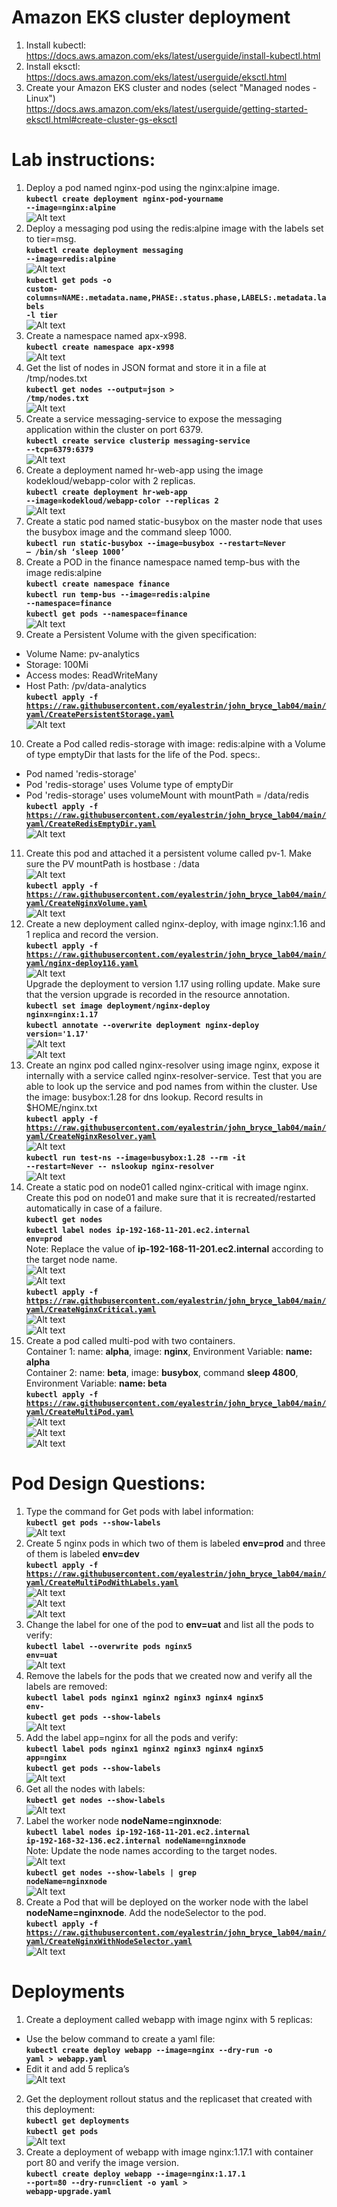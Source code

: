 # Amazon EKS cluster deployment
1. Install kubectl:  
  https://docs.aws.amazon.com/eks/latest/userguide/install-kubectl.html  
2. Install eksctl:  
  https://docs.aws.amazon.com/eks/latest/userguide/eksctl.html  
3. Create your Amazon EKS cluster and nodes (select "Managed nodes - Linux")  
  https://docs.aws.amazon.com/eks/latest/userguide/getting-started-eksctl.html#create-cluster-gs-eksctl

# Lab instructions:
1. Deploy a pod named nginx-pod using the nginx:alpine image.  
  **<code>kubectl create deployment nginx-pod-yourname --image=nginx:alpine</code>**  
  ![Alt text](https://raw.githubusercontent.com/eyalestrin/john_bryce_lab04/master/images/screenshot01.jpg)
2. Deploy a messaging pod using the redis:alpine image with the labels set to tier=msg.  
  **<code>kubectl create deployment messaging --image=redis:alpine</code>**  
  ![Alt text](https://raw.githubusercontent.com/eyalestrin/john_bryce_lab04/master/images/screenshot02.jpg)  
  **<code>kubectl get pods -o custom-columns=NAME:.metadata.name,PHASE:.status.phase,LABELS:.metadata.labels -l tier</code>**  
  ![Alt text](https://raw.githubusercontent.com/eyalestrin/john_bryce_lab04/master/images/screenshot03.jpg)
3. Create a namespace named apx-x998.  
  **<code>kubectl create namespace apx-x998</code>**  
  ![Alt text](https://raw.githubusercontent.com/eyalestrin/john_bryce_lab04/master/images/screenshot04.jpg)
4. Get the list of nodes in JSON format and store it in a file at /tmp/nodes.txt  
  **<code>kubectl get nodes --output=json > /tmp/nodes.txt</code>**  
  ![Alt text](https://raw.githubusercontent.com/eyalestrin/john_bryce_lab04/master/images/screenshot05.jpg)
5. Create a service messaging-service to expose the messaging application within the cluster on port 6379.  
  **<code>kubectl create service clusterip messaging-service --tcp=6379:6379</code>**  
  ![Alt text](https://raw.githubusercontent.com/eyalestrin/john_bryce_lab04/master/images/screenshot06.jpg)
6. Create a deployment named hr-web-app using the image kodekloud/webapp-color with 2 replicas.  
  **<code>kubectl create deployment hr-web-app --image=kodekloud/webapp-color --replicas 2</code>**  
  ![Alt text](https://raw.githubusercontent.com/eyalestrin/john_bryce_lab04/master/images/screenshot07.jpg)
7. Create a static pod named static-busybox on the master node that uses the busybox image and the command sleep 1000.  
  **<code>kubectl run static-busybox --image=busybox --restart=Never – /bin/sh ‘sleep 1000’</code>**
8. Create a POD in the finance namespace named temp-bus with the image redis:alpine  
  **<code>kubectl create namespace finance</code>**  
  **<code>kubectl run temp-bus --image=redis:alpine --namespace=finance</code>**  
  **<code>kubectl get pods --namespace=finance</code>**  
  ![Alt text](https://raw.githubusercontent.com/eyalestrin/john_bryce_lab04/master/images/screenshot08.jpg)
9. Create a Persistent Volume with the given specification:  
  * Volume Name: pv-analytics  
  * Storage: 100Mi  
  * Access modes: ReadWriteMany  
  * Host Path: /pv/data-analytics  
  **<code>kubectl apply -f https://raw.githubusercontent.com/eyalestrin/john_bryce_lab04/main/yaml/CreatePersistentStorage.yaml</code>**  
  ![Alt text](https://github.com/eyalestrin/john_bryce_lab04/blob/99f1c26de06b1a650685448da169ad9401f6f09d/images/screenshot09.jpg)
10. Create a Pod called redis-storage with image: redis:alpine with a Volume of type emptyDir that lasts for the life of the Pod. specs:.  
  * Pod named 'redis-storage'  
  * Pod 'redis-storage' uses Volume type of emptyDir  
  * Pod 'redis-storage' uses volumeMount with mountPath = /data/redis  
  **<code>kubectl apply -f https://raw.githubusercontent.com/eyalestrin/john_bryce_lab04/main/yaml/CreateRedisEmptyDir.yaml</code>**  
  ![Alt text](https://github.com/eyalestrin/john_bryce_lab04/blob/2a1f2d191f01795783bc9eb8a52d7e96c6d71c2a/images/screenshot10.jpg)
11. Create this pod and attached it a persistent volume called pv-1. Make sure the PV mountPath is hostbase : /data  
  ![Alt text](https://github.com/eyalestrin/john_bryce_lab04/blob/main/images/screenshot11.jpg)  
  **<code>kubectl apply -f https://raw.githubusercontent.com/eyalestrin/john_bryce_lab04/main/yaml/CreateNginxVolume.yaml</code>**  
  ![Alt text](https://github.com/eyalestrin/john_bryce_lab04/blob/main/images/screenshot12.jpg)  
12. Create a new deployment called nginx-deploy, with image nginx:1.16 and 1 replica and record the version.  
  **<code>kubectl apply -f https://raw.githubusercontent.com/eyalestrin/john_bryce_lab04/main/yaml/nginx-deploy116.yaml</code>**  
  ![Alt text](https://github.com/eyalestrin/john_bryce_lab04/blob/main/images/screenshot13.jpg)  
  Upgrade the deployment to version 1.17 using rolling update. Make sure that the version upgrade is recorded in the resource annotation.  
  **<code>kubectl set image deployment/nginx-deploy nginx=nginx:1.17</code>**  
  **<code>kubectl annotate --overwrite deployment nginx-deploy version='1.17'</code>**  
  ![Alt text](https://github.com/eyalestrin/john_bryce_lab04/blob/main/images/screenshot14.jpg)  
  ![Alt text](https://github.com/eyalestrin/john_bryce_lab04/blob/main/images/screenshot15.jpg)  
13. Create an nginx pod called nginx-resolver using image nginx, expose it internally with a service called nginx-resolver-service. Test that you are able to look up the service and pod names from within the cluster. Use the image: busybox:1.28 for dns lookup. Record results in $HOME/nginx.txt  
  **<code>kubectl apply -f https://raw.githubusercontent.com/eyalestrin/john_bryce_lab04/main/yaml/CreateNginxResolver.yaml</code>**  
  ![Alt text](https://github.com/eyalestrin/john_bryce_lab04/blob/main/images/screenshot16.jpg)  
  **<code>kubectl run test-ns --image=busybox:1.28 --rm -it --restart=Never -- nslookup nginx-resolver</code>**  
  ![Alt text](https://github.com/eyalestrin/john_bryce_lab04/blob/main/images/screenshot17.jpg)  
14. Create a static pod on node01 called nginx-critical with image nginx. Create this pod on node01 and make sure that it is recreated/restarted automatically in case of a failure.  
  **<code>kubectl get nodes</code>**  
  **<code>kubectl label nodes ip-192-168-11-201.ec2.internal env=prod</code>**  
  Note: Replace the value of **ip-192-168-11-201.ec2.internal** according to the target node name.  
  ![Alt text](https://github.com/eyalestrin/john_bryce_lab04/blob/main/images/screenshot18.jpg)  
  ![Alt text](https://github.com/eyalestrin/john_bryce_lab04/blob/main/images/screenshot19.jpg)  
  **<code>kubectl apply -f https://raw.githubusercontent.com/eyalestrin/john_bryce_lab04/main/yaml/CreateNginxCritical.yaml</code>**  
  ![Alt text](https://github.com/eyalestrin/john_bryce_lab04/blob/main/images/screenshot20.jpg)  
  ![Alt text](https://github.com/eyalestrin/john_bryce_lab04/blob/main/images/screenshot21.jpg)  
15. Create a pod called multi-pod with two containers.  
    Container 1: name: **alpha**, image: **nginx**, Environment Variable: **name: alpha**  
    Container 2: name: **beta**, image: **busybox**, command **sleep 4800**, Environment Variable: **name: beta**  
    **<code>kubectl apply -f https://raw.githubusercontent.com/eyalestrin/john_bryce_lab04/main/yaml/CreateMultiPod.yaml</code>**  
    ![Alt text](https://github.com/eyalestrin/john_bryce_lab04/blob/main/images/screenshot22.jpg)  
    ![Alt text](https://github.com/eyalestrin/john_bryce_lab04/blob/main/images/screenshot23.jpg)  
    ![Alt text](https://github.com/eyalestrin/john_bryce_lab04/blob/main/images/screenshot24.jpg)  
 
# Pod Design Questions:
1. Type the command for Get pods with label information:  
  **<code>kubectl get pods --show-labels</code>**  
  ![Alt text](https://github.com/eyalestrin/john_bryce_lab04/blob/main/images/screenshot25.jpg)  
2. Create 5 nginx pods in which two of them is labeled **env=prod** and three of them is labeled **env=dev**  
  **<code>kubectl apply -f https://raw.githubusercontent.com/eyalestrin/john_bryce_lab04/main/yaml/CreateMultiPodWithLabels.yaml</code>**  
  ![Alt text](https://github.com/eyalestrin/john_bryce_lab04/blob/main/images/screenshot25.jpg)  
  ![Alt text](https://github.com/eyalestrin/john_bryce_lab04/blob/main/images/screenshot26.jpg)  
  ![Alt text](https://github.com/eyalestrin/john_bryce_lab04/blob/main/images/screenshot27.jpg)  
3. Change the label for one of the pod to **env=uat** and list all the pods to verify:  
  **<code>kubectl label --overwrite pods nginx5 env=uat</code>**  
  ![Alt text](https://github.com/eyalestrin/john_bryce_lab04/blob/main/images/screenshot28.jpg)  
4. Remove the labels for the pods that we created now and verify all the labels are removed:  
  **<code>kubectl label pods nginx1 nginx2 nginx3 nginx4 nginx5 env-</code>**  
  **<code>kubectl get pods --show-labels</code>**  
  ![Alt text](https://github.com/eyalestrin/john_bryce_lab04/blob/main/images/screenshot29.jpg)  
5. Add the label app=nginx for all the pods and verify:  
  **<code>kubectl label pods nginx1 nginx2 nginx3 nginx4 nginx5 app=nginx</code>**  
  **<code>kubectl get pods --show-labels</code>**  
  ![Alt text](https://github.com/eyalestrin/john_bryce_lab04/blob/main/images/screenshot30.jpg)  
6. Get all the nodes with labels:  
  **<code>kubectl get nodes --show-labels</code>**  
  ![Alt text](https://github.com/eyalestrin/john_bryce_lab04/blob/main/images/screenshot31.jpg)  
7. Label the worker node **nodeName=nginxnode**:  
  **<code>kubectl label nodes ip-192-168-11-201.ec2.internal ip-192-168-32-136.ec2.internal nodeName=nginxnode</code>**  
  Note: Update the node names according to the target nodes.  
  ![Alt text](https://github.com/eyalestrin/john_bryce_lab04/blob/main/images/screenshot32.jpg)  
  **<code>kubectl get nodes --show-labels | grep nodeName=nginxnode</code>**  
  ![Alt text](https://github.com/eyalestrin/john_bryce_lab04/blob/main/images/screenshot33.jpg)  
8. Create a Pod that will be deployed on the worker node with the label **nodeName=nginxnode**. Add the nodeSelector to the pod.  
  **<code>kubectl apply -f https://raw.githubusercontent.com/eyalestrin/john_bryce_lab04/main/yaml/CreateNginxWithNodeSelector.yaml</code>**  
  ![Alt text](https://github.com/eyalestrin/john_bryce_lab04/blob/main/images/screenshot34.jpg)  

# Deployments
1. Create a deployment called webapp with image nginx with 5 replicas:  
  * Use the below command to create a yaml file:  
    **<code>kubectl create deploy webapp --image=nginx --dry-run -o yaml > webapp.yaml</code>**  
  * Edit it and add 5 replica’s  
  ![Alt text](https://github.com/eyalestrin/john_bryce_lab04/blob/main/images/screenshot35.jpg)  
2. Get the deployment rollout status and the replicaset that created with this deployment:  
  **<code>kubectl get deployments</code>**  
  **<code>kubectl get pods</code>**  
  ![Alt text](https://github.com/eyalestrin/john_bryce_lab04/blob/main/images/screenshot36.jpg)  
3. Create a deployment of webapp with image nginx:1.17.1 with container port 80 and verify the image version.  
  **<code>kubectl create deploy webapp --image=nginx:1.17.1 --port=80 --dry-run=client -o yaml > webapp-upgrade.yaml</code>**  
